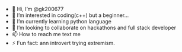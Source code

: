 - 👋 Hi, I’m @gk200677
- 👀 I’m interested in coding(c++) but a beginner...
- 🌱 I’m currently learning python language
- 💞️ I’m looking to collaborate on hackathons and full stack developer
- 📫 How to reach me text me
- ⚡ Fun fact: ann introvert trying extremism.

<!---
gk200677/gk200677 is a ✨ special ✨ repository because its `textME.mdt` (this file) appears on your GitHub profile.
You can click the Preview link to take a look at your changes.
--->

